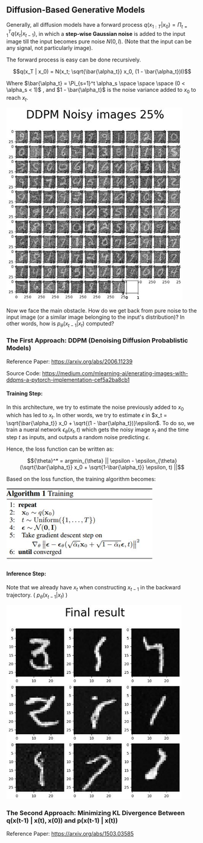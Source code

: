 ## Diffusion-Based Generative Models

Generally, all diffusion models have a forward process $q(x_{1:T} | x_0) = \Pi_{t = 1}^T q(x_t|x_{t-1})$, in which a **step-wise Gaussian noise** is added to the input image till the input becomes pure noise $N(0, I)$. (Note that the input can be any signal, not particularly image). 

The forward process is easy can be done recursively.

$$q(x_T | x_0) = N(x_t; \sqrt{\bar{\alpha_t}} x_0, (1 - \bar{\alpha_t})I)$$

Where $\bar{\alpha_t} = \Pi_{s=1}^t \alpha_s \space \space \space (0 < \alpha_s < 1)$ , and $1 - \bar{\alpha_t}$ is the noise variance added to $x_0$ to reach $x_t$.

![img0](./images/c1.JPG)

Now we face the main obstacle. How do we get back from pure noise to the input image (or a similar image belonging to the input's distribution)? In other words, how is $p_{\theta}(x_{t-1} | x_t)$ computed?


### The First Approach: DDPM (Denoising Diffusion Probablistic Models)

Reference Paper: https://arxiv.org/abs/2006.11239

Source Code: https://medium.com/mlearning-ai/enerating-images-with-ddpms-a-pytorch-implementation-cef5a2ba8cb1

#### Training Step:

In this architecture, we try to estimate the noise previously added to $x_0$ which has led to $x_t$. In other words, we try to estimate $\epsilon$ in $x_t = \sqrt{\bar{\alpha_t}} x_0 + \sqrt{(1 - \bar{\alpha_t})}\epsilon$. To do so, we train a nueral network $\epsilon_{\theta}(x_t, t)$ which gets the noisy image $x_t$ and the time step $t$ as inputs, and outputs a random noise predicting $\epsilon$. 

Hence, the loss function can be written as: 

$${\theta}^* = argmin_{\theta} || \epsilon - \epsilon_{\theta}(\sqrt{\bar{\alpha_t}} x_0 + \sqrt{1-\bar{\alpha_t}} \epsilon, t) ||$$

Based on the loss function, the training algorithm becomes: 

![img0](./images/Capture12.JPG)

#### Inference Step: 

Note that we already have $x_t$ when constructing $x_{t-1}$ in the backward trajectory. ( $p_{\theta}(x_{t-1} | x_t)$ )

![img0](./images/c2.JPG)

### The Second Approach: Minimizing KL Divergence Between q(x(t-1) | x(t), x(0)) and p(x(t-1) | x(t))

Reference Paper: https://arxiv.org/abs/1503.03585


